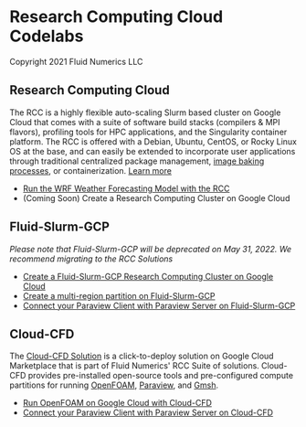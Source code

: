 # Research Computing Cloud Codelabs
Copyright 2021 Fluid Numerics LLC


## Research Computing Cloud

The RCC is a highly flexible auto-scaling Slurm based cluster on Google Cloud that comes with a suite of software build stacks (compilers & MPI flavors), profiling tools for HPC applications, and the Singularity container platform. The RCC is offered with a Debian, Ubuntu, CentOS, or Rocky Linux OS at the base, and can easily be extended to incorporate user applications through traditional centralized package management, [image baking processes](https://github.com/fluidnumerics/rcc-apps), or containerization. [Learn more](https://research-computing-cluster.readthedocs.io/en/latest/)


* [Run the WRF Weather Forecasting Model with the RCC](https://fluidnumerics.github.io/rcc-codelabs/rcc/wrf-on-rcc)
* (Coming Soon) Create a Research Computing Cluster on Google Cloud

## Fluid-Slurm-GCP
*Please note that Fluid-Slurm-GCP will be deprecated on May 31, 2022. We recommend migrating to the RCC Solutions*

* [Create a Fluid-Slurm-GCP Research Computing Cluster on Google Cloud](https://fluidnumerics.github.io/rcc-codelabs/fluid-slurm-gcp/create-a-research-computing-cluster-on-google-cloud)
* [Create a multi-region partition on Fluid-Slurm-GCP](https://fluidnumerics.github.io/rcc-codelabs/fluid-slurm-gcp/create-a-globally-scalable-partition)
* [Connect your Paraview Client with Paraview Server on Fluid-Slurm-GCP](https://fluidnumerics.github.io/rcc-codelabs/fluid-slurm-gcp/connect-your-paraview-client-with-paraview-server)

## Cloud-CFD

 The [Cloud-CFD Solution](https://console.cloud.google.com/marketplace/product/fluid-cluster-ops/cloud-cfd) is a click-to-deploy solution on Google Cloud Marketplace that is part of Fluid Numerics' RCC Suite of solutions. Cloud-CFD provides pre-installed open-source tools and pre-configured compute partitions for running [OpenFOAM](https://openfoam.org/), [Paraview](https://paraview.org), and [Gmsh](https://gmsh.info/).

* [Run OpenFOAM on Google Cloud with Cloud-CFD](https://fluidnumerics.github.io/rcc-codelabs/cloud-cfd/run-openfoam-on-gcp-with-cloud-cfd)
* [Connect your Paraview Client with Paraview Server on Cloud-CFD](https://fluidnumerics.github.io/rcc-codelabs/cloud-cfd/connect-your-paraview-client-with-paraview-server)



